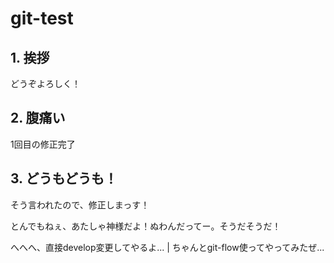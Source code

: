 # git-test
## 1. 挨拶
どうぞよろしく！
## 2. 腹痛い
1回目の修正完了
## 3. どうもどうも！
そう言われたので、修正しまっす！

とんでもねぇ、あたしゃ神様だよ！ぬわんだってー。そうだそうだ！

へへへ、直接develop変更してやるよ... | ちゃんとgit-flow使ってやってみたぜ...
